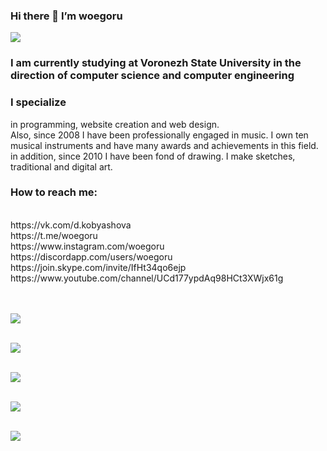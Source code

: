 ### Hi there 👋 I’m woegoru

![](https://komarev.com/ghpvc/?username=woegoru)

<h3> I am currently studying at Voronezh State University in the direction of computer science and computer engineering </h3>

<h3>I specialize</h3> in programming, website creation and web design.
<br>Also, since 2008 I have been professionally engaged in music. I own ten musical instruments and have many awards and achievements in this field.
<br>in addition, since 2010 I have been fond of drawing. I make sketches, traditional and digital art.

<h3>How to reach me:</h3> 
<br>https://vk.com/d.kobyashova
<br>https://t.me/woegoru
<br>https://www.instagram.com/woegoru
<br>https://discordapp.com/users/woegoru
<br>https://join.skype.com/invite/IfHt34qo6ejp
<br>https://www.youtube.com/channel/UCd177ypdAq98HCt3XWjx61g
<br>
<br>



<div>

<br>![](https://github-profile-summary-cards.vercel.app/api/cards/profile-details?username=woegoru&theme=solarized_dark)

</div>
<div>

<br>![](https://github-profile-summary-cards.vercel.app/api/cards/most-commit-language?username=woegoru&theme=solarized_dark) 



<br>![](https://github-profile-summary-cards.vercel.app/api/cards/repos-per-language?username=dwoegoru&theme=solarized_dark)

</div>
<div>

<br>![](https://github-profile-summary-cards.vercel.app/api/cards/stats?username=woegoru&theme=solarized_dark)

</div>
<div>


<br>![](https://github-profile-summary-cards.vercel.app/api/cards/productive-time?username=woegoru&theme=solarized_dark)

</div>




